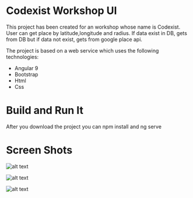 # Codexist Workshop UI
This project has been created for an workshop whose name is Codexist. User can get place by latitude,longitude and radius. 
If data exist in DB,  gets from DB but if data not exist, gets from google place api.


The project is based on a web service which uses the following technologies:

* Angular 9
* Bootstrap
* Html
* Css

# Build and Run It
After you download the project you can npm install and ng serve

# Screen Shots
![alt text](https://github.com/ufkunl/Workshop-UI/blob/master/Screenshot_1.png?raw=true)


![alt text](https://github.com/ufkunl/Workshop-UI/blob/master/Screenshot_4.png?raw=true)


![alt text](https://github.com/ufkunl/Workshop-UI/blob/master/Screenshot_5.png?raw=true)
